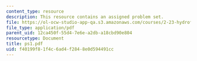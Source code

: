 ```yaml
---
content_type: resource
description: This resource contains an assigned problem set.
file: https://ol-ocw-studio-app-qa.s3.amazonaws.com/courses/2-23-hydrofoils-and-propellers-spring-2007/f40199f81f4c6ad4f2848e0d594491cc_ps1.pdf
file_type: application/pdf
parent_uid: 12ca450f-55d4-7e6e-a2db-a18cbd90e804
resourcetype: Document
title: ps1.pdf
uid: f40199f8-1f4c-6ad4-f284-8e0d594491cc
---
```

